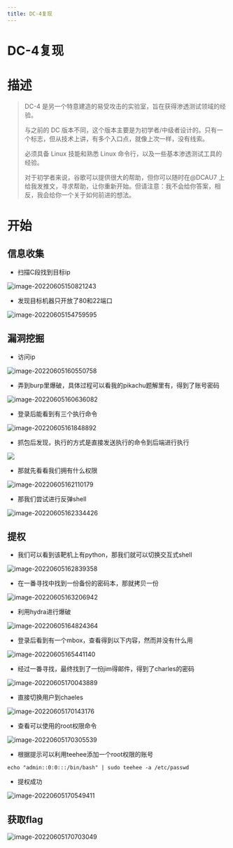 ```yaml
---
title: DC-4复现
---
```

# DC-4复现

# 描述

> DC-4 是另一个特意建造的易受攻击的实验室，旨在获得渗透测试领域的经验。
>
> 与之前的 DC 版本不同，这个版本主要是为初学者/中级者设计的。只有一个标志，但从技术上讲，有多个入口点，就像上次一样，没有线索。
>
> 必须具备 Linux 技能和熟悉 Linux 命令行，以及一些基本渗透测试工具的经验。
>
> 对于初学者来说，谷歌可以提供很大的帮助，但你可以随时在@DCAU7 上给我发推文，寻求帮助，让你重新开始。但请注意：我不会给你答案，相反，我会给你一个关于如何前进的想法。

# 开始

## 信息收集

- 扫描C段找到目标ip

![image-20220605150821243](https://alpha-blog-1300014916.cos.ap-guangzhou.myqcloud.com/img/image-20220605150821243.png)

- 发现目标机器只开放了80和22端口

![image-20220605154759595](https://alpha-blog-1300014916.cos.ap-guangzhou.myqcloud.com/img/image-20220605154759595.png)

## 漏洞挖掘

- 访问ip

![image-20220605160550758](https://alpha-blog-1300014916.cos.ap-guangzhou.myqcloud.com/img/image-20220605160550758.png)

- 弄到burp里爆破，具体过程可以看我的pikachu题解里有，得到了账号密码

![image-20220605160636082](https://alpha-blog-1300014916.cos.ap-guangzhou.myqcloud.com/img/image-20220605160636082.png)

- 登录后能看到有三个执行命令

![image-20220605161848892](https://alpha-blog-1300014916.cos.ap-guangzhou.myqcloud.com/img/image-20220605161848892.png)

- 抓包后发现，执行的方式是直接发送执行的命令到后端进行执行

![](https://alpha-blog-1300014916.cos.ap-guangzhou.myqcloud.com/img/image-20220605161703586.png)

- 那就先看看我们拥有什么权限

![image-20220605162110179](https://alpha-blog-1300014916.cos.ap-guangzhou.myqcloud.com/img/image-20220605162110179.png)

- 那我们尝试进行反弹shell

![image-20220605162334426](https://alpha-blog-1300014916.cos.ap-guangzhou.myqcloud.com/img/image-20220605162334426.png)

## 提权

- 我们可以看到该靶机上有python，那我们就可以切换交互式shell

![image-20220605162839358](https://alpha-blog-1300014916.cos.ap-guangzhou.myqcloud.com/img/image-20220605162839358.png)

- 在一番寻找中找到一份备份的密码本，那就拷贝一份

![image-20220605163206942](https://alpha-blog-1300014916.cos.ap-guangzhou.myqcloud.com/img/image-20220605163206942.png)

- 利用hydra进行爆破

![image-20220605164824364](https://alpha-blog-1300014916.cos.ap-guangzhou.myqcloud.com/img/image-20220605164824364.png)

- 登录后看到有一个mbox，查看得到以下内容，然而并没有什么用

![image-20220605165441140](https://alpha-blog-1300014916.cos.ap-guangzhou.myqcloud.com/img/image-20220605165441140.png)

- 经过一番寻找，最终找到了一份jim得邮件，得到了charles的密码

![image-20220605170043889](https://alpha-blog-1300014916.cos.ap-guangzhou.myqcloud.com/img/image-20220605170043889.png)

- 直接切换用户到chaeles

![image-20220605170143176](https://alpha-blog-1300014916.cos.ap-guangzhou.myqcloud.com/img/image-20220605170143176.png)

- 查看可以使用的root权限命令

![image-20220605170305539](https://alpha-blog-1300014916.cos.ap-guangzhou.myqcloud.com/img/image-20220605170305539.png)

- 根据提示可以利用teehee添加一个root权限的账号

`echo "admin::0:0:::/bin/bash" | sudo teehee -a /etc/passwd`

- 提权成功

![image-20220605170549411](https://alpha-blog-1300014916.cos.ap-guangzhou.myqcloud.com/img/image-20220605170549411.png)

## 获取flag

![image-20220605170703049](https://alpha-blog-1300014916.cos.ap-guangzhou.myqcloud.com/img/image-20220605170703049.png)
